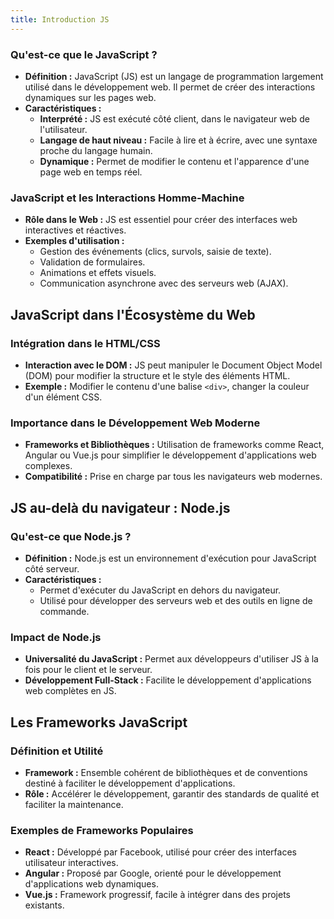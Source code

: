 ```yaml
---
title: Introduction JS
---
```


### Qu'est-ce que le JavaScript ?

- **Définition :** JavaScript (JS) est un langage de programmation largement utilisé dans le développement web. Il permet de créer des interactions dynamiques sur les pages web.
- **Caractéristiques :**
  - **Interprété :** JS est exécuté côté client, dans le navigateur web de l'utilisateur.
  - **Langage de haut niveau :** Facile à lire et à écrire, avec une syntaxe proche du langage humain.
  - **Dynamique :** Permet de modifier le contenu et l'apparence d'une page web en temps réel.

### JavaScript et les Interactions Homme-Machine

- **Rôle dans le Web :** JS est essentiel pour créer des interfaces web interactives et réactives.
- **Exemples d'utilisation :**
  - Gestion des événements (clics, survols, saisie de texte).
  - Validation de formulaires.
  - Animations et effets visuels.
  - Communication asynchrone avec des serveurs web (AJAX).

## JavaScript dans l'Écosystème du Web

### Intégration dans le HTML/CSS

- **Interaction avec le DOM :** JS peut manipuler le Document Object Model (DOM) pour modifier la structure et le style des éléments HTML.
- **Exemple :** Modifier le contenu d'une balise `<div>`, changer la couleur d'un élément CSS.

### Importance dans le Développement Web Moderne

- **Frameworks et Bibliothèques :** Utilisation de frameworks comme React, Angular ou Vue.js pour simplifier le développement d'applications web complexes.
- **Compatibilité :** Prise en charge par tous les navigateurs web modernes.

## JS au-delà du navigateur : Node.js

### Qu'est-ce que Node.js ?

- **Définition :** Node.js est un environnement d'exécution pour JavaScript côté serveur.
- **Caractéristiques :**
  - Permet d'exécuter du JavaScript en dehors du navigateur.
  - Utilisé pour développer des serveurs web et des outils en ligne de commande.

### Impact de Node.js

- **Universalité du JavaScript :** Permet aux développeurs d'utiliser JS à la fois pour le client et le serveur.
- **Développement Full-Stack :** Facilite le développement d'applications web complètes en JS.

## Les Frameworks JavaScript

### Définition et Utilité

- **Framework :** Ensemble cohérent de bibliothèques et de conventions destiné à faciliter le développement d'applications.
- **Rôle :** Accélérer le développement, garantir des standards de qualité et faciliter la maintenance.

### Exemples de Frameworks Populaires

- **React :** Développé par Facebook, utilisé pour créer des interfaces utilisateur interactives.
- **Angular :** Proposé par Google, orienté pour le développement d'applications web dynamiques.
- **Vue.js :** Framework progressif, facile à intégrer dans des projets existants.

